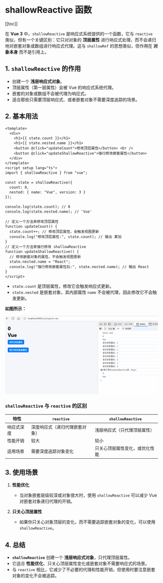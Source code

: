 # shallowReactive 函数

[[toc]]

在 **Vue 3** 中，`shallowReactive` 是响应式系统提供的一个函数，它与 `reactive` 类似，但有一个关键区别：它只对对象的 **顶层属性** 进行响应式处理，而不会递归地对嵌套对象或数组进行响应式代理。这与 `shallowRef` 的思想类似，但作用在 **对象本身** 而不是引用上。

## 1. `shallowReactive` 的作用

- 创建一个 **浅层响应式对象**。
- 顶层属性（第一层属性）会被 Vue 的响应式系统代理。
- 嵌套的对象或数组不会被代理为响应式。
- 适合那些只需要顶层响应式、或者嵌套对象不需要深度追踪的场景。

## 2. 基本用法

```vue
<template>
  <div>
    <h1>{{ state.count }}</h1>
    <h1>{{ state.nested.name }}</h1>
    <button @click="updateCount">修改顶层属性</button> <br />
    <button @click="updateShallowReactive">强行修改嵌套属性</button>
  </div>
</template>
<script setup lang="ts">
import { shallowReactive } from "vue";

const state = shallowReactive({
  count: 0,
  nested: { name: "Vue", version: 3 }
});

console.log(state.count); // 0
console.log(state.nested.name); // 'Vue'

// 定义一个方法来修改顶层属性
function updateCount() {
  state.count++; // 修改顶层属性，会触发视图更新
  console.log("修改顶层属性:", state.count); // 输出 累加
}
// 定义一个方法来强行修改 shallowReactive
function updateShallowReactive() {
  // 修改嵌套对象的属性，不会触发视图更新
  state.nested.name = "React";
  console.log("强行修改嵌套属性后:", state.nested.name); // 输出 React
}
</script>
```

- `state.count` 是顶层属性，修改它会触发响应式更新。
- `state.nested` 是嵌套对象，其内部属性 `name` 不会被代理，因此修改它不会触发更新。

**如图所示：**

![shallowReactive](../images/shallowReactive-1.gif)

### **`shallowReactive` 与 `reactive` 的区别**

| 特性       | `reactive`                     | `shallowReactive`              |
| ---------- | ------------------------------ | ------------------------------ |
| 响应式深度 | 深度响应式（递归代理嵌套对象） | 浅层响应式（只代理顶层属性）   |
| 性能开销   | 较大                           | 较小                           |
| 适用场景   | 需要深度追踪对象变化           | 只关心顶层属性变化，或优化性能 |

## 3. 使用场景

1. **性能优化**

   - 当对象嵌套层级较深或对象很大时，使用 `shallowReactive` 可以减少 Vue 对嵌套对象递归代理的开销。

2. **只关心顶层属性**

   - 如果你只关心对象顶层的变化，而不需要追踪嵌套对象的变化，可以使用 `shallowReactive`。

## 4. 总结

- **`shallowReactive`** 创建一个 **浅层响应式对象**，只代理顶层属性。
- 它适合 **性能优化**、只关心顶层属性变化或嵌套对象不需要响应式的场景。
- 与 `reactive` 相比，它减少了不必要的代理和性能开销，但使用时要注意嵌套对象的变化不会被追踪。
